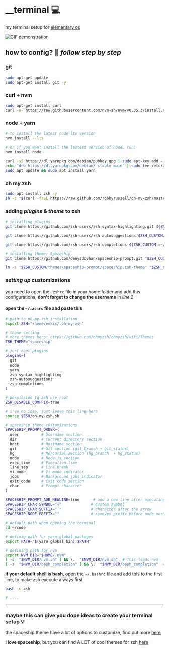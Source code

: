   

# __terminal :computer:
my terminal setup for [elementary os](https://elementary.io/)

![GIF demonstration](https://github.com/emkis/__terminal/blob/master/.github/demo.gif?raw=true)

## how to config? :electric_plug: *follow step by step*

### git 
```bash
sudo apt-get update
sudo apt-get install git -y
```

### curl  +  nvm
```bash
sudo apt-get install curl
curl -o- https://raw.githubusercontent.com/nvm-sh/nvm/v0.35.3/install.sh | bash
```

### node  +  yarn
```bash
# to install the latest node lts version
nvm install --lts

# or if you want install the lastest version of node, run:
nvm install node

curl -sS https://dl.yarnpkg.com/debian/pubkey.gpg | sudo apt-key add -
echo "deb https://dl.yarnpkg.com/debian/ stable main" | sudo tee /etc/apt/sources.list.d/yarn.list
sudo apt update && sudo apt install yarn
```

### oh my zsh
```bash
sudo apt install zsh -y
sh -c "$(curl -fsSL https://raw.github.com/robbyrussell/oh-my-zsh/master/tools/install.sh)"
```

### adding *plugins* & *theme* to zsh
```bash
# installing plugins
git clone https://github.com/zsh-users/zsh-syntax-highlighting.git ${ZSH_CUSTOM:-~/.oh-my-zsh/custom}/plugins/zsh-syntax-highlighting

git clone https://github.com/zsh-users/zsh-autosuggestions $ZSH_CUSTOM/plugins/zsh-autosuggestions

git clone https://github.com/zsh-users/zsh-completions ${ZSH_CUSTOM:=~/.oh-my-zsh/custom}/plugins/zsh-completions

# installing theme: Spaceship
git clone https://github.com/denysdovhan/spaceship-prompt.git "$ZSH_CUSTOM/themes/spaceship-prompt"

ln -s "$ZSH_CUSTOM/themes/spaceship-prompt/spaceship.zsh-theme" "$ZSH_CUSTOM/themes/spaceship.zsh-theme"
```

### *setting up* customizations
you need to open the `.zshrc` file in your home folder and add this configurations, **don't forget to change the username** in *line 2*

#### open the `~/.zshrc` file and paste this
```bash
# path to oh-my-zsh installation
export ZSH="/home/emkis/.oh-my-zsh"

# theme setting
# more themes here: https://github.com/ohmyzsh/ohmyzsh/wiki/Themes
ZSH_THEME="spaceship"

# just cool plugins
plugins=(
  git
  node
  yarn
  zsh-syntax-highlighting
  zsh-autosuggestions
  zsh-completions
)

# permission to zsh use root
ZSH_DISABLE_COMPFIX=true

# i've no idea, just leave this line here
source $ZSH/oh-my-zsh.sh

# spaceship theme customizations
SPACESHIP_PROMPT_ORDER=(
  user          # Username section
  dir           # Current directory section
  host          # Hostname section
  git           # Git section (git_branch + git_status)
  hg            # Mercurial section (hg_branch  + hg_status)
  node          # Node.js section
  exec_time     # Execution time
  line_sep      # Line break
  vi_mode       # Vi-mode indicator
  jobs          # Background jobs indicator
  exit_code     # Exit code section
  char          # Prompt character
)

SPACESHIP_PROMPT_ADD_NEWLINE=true      # add a new line after executing a command
SPACESHIP_CHAR_SYMBOL="⤷"             # custom symbol
SPACESHIP_CHAR_SUFFIX=" "             # character after the arrow
SPACESHIP_NODE_PREFIX=""              # removes prefix before node version

# default path when opening the terminal
cd ~/code

# definig path for yarn global packages
export PATH="$(yarn global bin):$PATH"

# defining path for nvm
export NVM_DIR="$HOME/.nvm"
[ -s  "$NVM_DIR/nvm.sh" ] && \.  "$NVM_DIR/nvm.sh"  # This loads nvm
[ -s  "$NVM_DIR/bash_completion" ] && \.  "$NVM_DIR/bash_completion"  # This loads nvm bash_completion

```


**if your default shell is bash**, open the `~/.bashrc` file and add this to the first line, to make zsh execute always first

```bash
bash -c zsh

# .... 
```

---

### maybe this can give you dope ideas to create your terminal setup :bulb:

the spaceship theme have a lot of options to customize, find out more [here](https://github.com/denysdovhan/spaceship-prompt/blob/master/docs/Options.md)

**i love spaceship**, but you can find A LOT of cool themes for zsh [here](https://github.com/ohmyzsh/ohmyzsh/wiki/External-themes)
